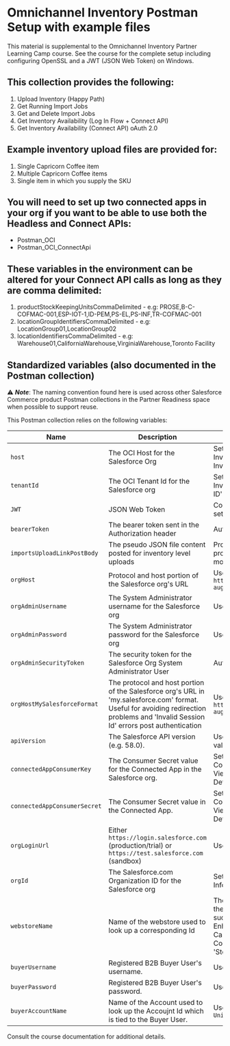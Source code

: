 # Omnichannel Inventory Postman Setup with example files

This material is supplemental to the Omnichannel Inventory Partner Learning Camp course. See the course for the complete setup including configuring OpenSSL and a JWT (JSON Web Token) on Windows.

## This collection provides the following:

1. Upload Inventory (Happy Path)
2. Get Running Import Jobs
3. Get and Delete Import Jobs
4. Get Inventory Availability (Log In Flow + Connect API)
5. Get Inventory Availability (Connect API) oAuth 2.0

## Example inventory upload files are provided for:

 1.  Single Capricorn Coffee item
 2.  Multiple Capricorn Coffee items
 3.  Single item in which you supply the SKU

## You will need to set up two connected apps in your org if you want to be able to use both the Headless and Connect APIs:
- Postman_OCI
- Postman_OCI_ConnectApi

## These variables in the environment can be altered for your Connect API calls as long as they are comma delimited:

1. productStockKeepingUnitsCommaDelimited - e.g: PROSE,B-C-COFMAC-001,ESP-IOT-1,ID-PEM,PS-EL,PS-INF,TR-COFMAC-001
2. locationGroupIdentifiersCommaDelimited - e.g: LocationGroup01,LocationGroup02
3. locationIdentifiersCommaDelimited - e.g: Warehouse01,CaliforniaWarehouse,VirginiaWarehouse,Toronto Facility

## Standardized variables (also documented in the Postman collection)

⚠️ **_Note_**: The naming convention found here is used across other Salesforce Commerce product Postman collections in the Partner Readiness space when possible to support reuse.

This Postman collection relies on the following variables:

| Name | Description | Location |
| --- | --- | --- |
| `host` | The OCI Host for the Salesforce Org | Setup > Omnichannel Inventory > 'Base URL for Inventory API Calls' |
| `tenantId` | The OCI Tenant Id for the Salesforce org | Setup > Omnichannel Inventory > 'Tenant Group ID' |
| `JWT` | JSON Web Token | Consult the course for setup procedure |
| `bearerToken` | The bearer token sent in the Authorization header | Autogenerated |
| `importsUploadLinkPostBody` | The pseudo JSON file content posted for inventory level uploads | Provided for example products and can be modified to suit your needs |
| `orgHost` | Protocol and host portion of the Salesforce org's URL | User supplied. Example: `https://yourusername-august.lightning.force.com` |
| `orgAdminUsername` | The System Administrator username for the Salesforce org | User supplied |
| `orgAdminPassword` | The System Administrator password for the Salesforce org | User supplied |
| `orgAdminSecurityToken` | The security token for the Salesforce Org System Administrator User | Autogenerated |
| `orgHostMySalesforceFormat` | The protocol and host portion of the Salesforce org's URL in 'my.salesforce.com' format. Useful for avoiding redirection problems and 'Invalid Session Id' errors post authentication | User supplied. Example: `https://yourusername-august.my.salesforce.com` |
| `apiVersion` | The Salesforce API version (e.g. 58.0). | User supplied. Most recent value recommended. |
| `connectedAppConsumerKey` | The Consumer Secret value for the Connected App in the Salesforce org. | Setup > App Manager > Connected App Record > View > Manage Consumer Details |
| `connectedAppConsumerSecret` | The Consumer Secret value in the Connected App. | Setup > App Manager > Connected App Record > View > Manage Consumer Details |
| `orgLoginUrl` | Either `https://login.salesforce.com` (production/trial) or `https://test.salesforce.com` (sandbox) | User supplied |
| `orgId` | The Salesforce.com Organization ID for the Salesforce org | Setup > Company Information |
| `webstoreName` | Name of the webstore used to look up a corresponding Id | The value specified when the store / site was created such as 'B2B LWR Enhanced Store from TSO.' Can be found in the Commerce App under 'Stores.' |
| `buyerUsername` | Registered B2B Buyer User's username. | User supplied. |
| `buyerPassword` | Registered B2B Buyer User's password. | User supplied. |
| `buyerAccountName` | Name of the Account used to look up the Accoujnt Id which is tied to the Buyer User. | User supplied. Example: `United Coffee Bean Corp` |

Consult the course documentation for additional details.


